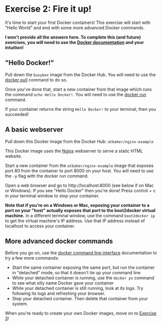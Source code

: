 # Exercise 2: Fire it up!

It's time to start your first Docker containers! This exercise will start with "Hello World" and end with some more advanced Docker commands.

**I won't provide all the answers here. To complete this (and future) exercises, you will need to use the [Docker documentation](https://docs.docker.com/) and your intuition!**

## "Hello Docker!"

Pull down the `busybox` image from the Docker Hub. You will need to use the [docker pull](https://docs.docker.com/reference/commandline/cli/#pull) command to do so.

Once you've done that, start a new container from that image which runs the command `echo Hello Docker!`. You will need to use the [docker run](https://docs.docker.com/reference/commandline/cli/#run) command.

If your container returns the string `Hello Docker!` to your terminal, then you succeeded!

## A basic webserver

Pull down this Docker image from the Docker Hub: `atbaker/nginx-example`

This Docker image uses the [Nginx](http://nginx.org/) webserver to serve a static HTML website.

Start a new container from the `atbaker/nginx-example` image that exposes port 80 from the container to port 8000 on your host. You will need to use the `-p` flag with the docker run command.

Open a web browser and go to http://localhost:8000 (see below if on Mac or Windows). If you see "Hello Docker" then you're done! Press control + c in your terminal window to stop your container.

**Note that if you're on a Windows or Mac, exposing your container to a port on your "host" actually exposes that port to the boot2docker virtual machine.** In a different terminal window, use the command `boot2docker ip` to get the virtual machine's IP address. Use that IP address instead of localhost to access your container.

## More advanced docker commands

Before you go on, use the [docker command line interface](https://docs.docker.com/reference/commandline/cli/) documentation to try a few more commands:

- Start the same container exposing the same port, but run the container in "detached" mode, so that it doesn't tie up your command line
- While your detached container is running, use the `docker ps` command to see what silly name Docker gave your container
- While your detached container is still running, look at its logs. Try following its logs and refreshing your browser.
- Stop your detached container. Then delete that container from your system.

When you're ready to create your own Docker images, move on to [Exercise 3](exercise-3.md)!

